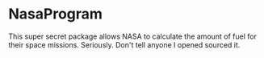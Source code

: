 # NasaProgram

This super secret package allows NASA to calculate the amount of fuel for their space missions.
Seriously. Don't tell anyone I opened sourced it. 
